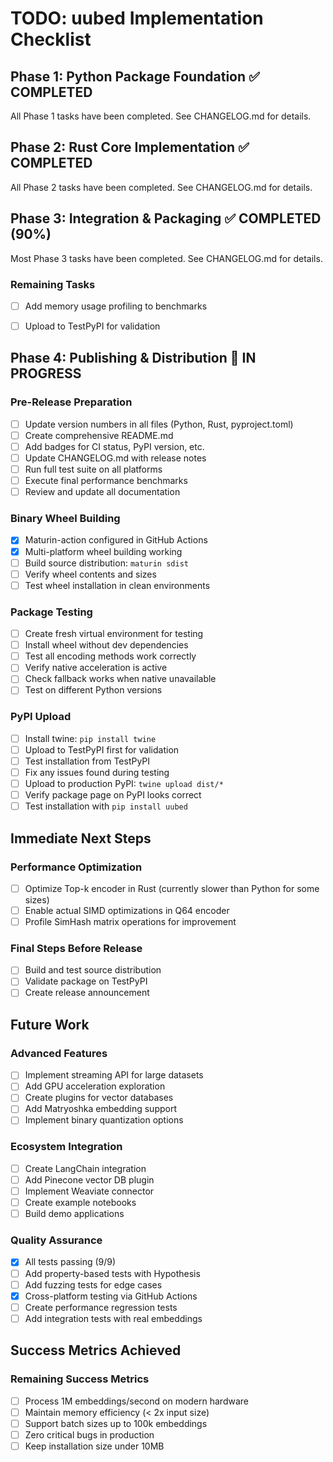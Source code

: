 # TODO: uubed Implementation Checklist

## Phase 1: Python Package Foundation ✅ COMPLETED

All Phase 1 tasks have been completed. See CHANGELOG.md for details.

## Phase 2: Rust Core Implementation ✅ COMPLETED

All Phase 2 tasks have been completed. See CHANGELOG.md for details.

## Phase 3: Integration & Packaging ✅ COMPLETED (90%)

Most Phase 3 tasks have been completed. See CHANGELOG.md for details.

### Remaining Tasks
- [ ] Add memory usage profiling to benchmarks
- [ ] Upload to TestPyPI for validation


## Phase 4: Publishing & Distribution 🔄 IN PROGRESS

### Pre-Release Preparation
- [ ] Update version numbers in all files (Python, Rust, pyproject.toml)
- [ ] Create comprehensive README.md
- [ ] Add badges for CI status, PyPI version, etc.
- [ ] Update CHANGELOG.md with release notes
- [ ] Run full test suite on all platforms
- [ ] Execute final performance benchmarks
- [ ] Review and update all documentation

### Binary Wheel Building
- [x] Maturin-action configured in GitHub Actions
- [x] Multi-platform wheel building working
- [ ] Build source distribution: `maturin sdist`
- [ ] Verify wheel contents and sizes
- [ ] Test wheel installation in clean environments

### Package Testing
- [ ] Create fresh virtual environment for testing
- [ ] Install wheel without dev dependencies
- [ ] Test all encoding methods work correctly
- [ ] Verify native acceleration is active
- [ ] Check fallback works when native unavailable
- [ ] Test on different Python versions

### PyPI Upload
- [ ] Install twine: `pip install twine`
- [ ] Upload to TestPyPI first for validation
- [ ] Test installation from TestPyPI
- [ ] Fix any issues found during testing
- [ ] Upload to production PyPI: `twine upload dist/*`
- [ ] Verify package page on PyPI looks correct
- [ ] Test installation with `pip install uubed`

## Immediate Next Steps

### Performance Optimization
- [ ] Optimize Top-k encoder in Rust (currently slower than Python for some sizes)
- [ ] Enable actual SIMD optimizations in Q64 encoder
- [ ] Profile SimHash matrix operations for improvement

### Final Steps Before Release
- [ ] Build and test source distribution
- [ ] Validate package on TestPyPI
- [ ] Create release announcement

## Future Work

### Advanced Features
- [ ] Implement streaming API for large datasets
- [ ] Add GPU acceleration exploration
- [ ] Create plugins for vector databases
- [ ] Add Matryoshka embedding support
- [ ] Implement binary quantization options

### Ecosystem Integration
- [ ] Create LangChain integration
- [ ] Add Pinecone vector DB plugin
- [ ] Implement Weaviate connector
- [ ] Create example notebooks
- [ ] Build demo applications

### Quality Assurance
- [x] All tests passing (9/9)
- [ ] Add property-based tests with Hypothesis
- [ ] Add fuzzing tests for edge cases
- [x] Cross-platform testing via GitHub Actions
- [ ] Create performance regression tests
- [ ] Add integration tests with real embeddings

## Success Metrics Achieved

### Remaining Success Metrics
- [ ] Process 1M embeddings/second on modern hardware
- [ ] Maintain memory efficiency (< 2x input size)
- [ ] Support batch sizes up to 100k embeddings
- [ ] Zero critical bugs in production
- [ ] Keep installation size under 10MB